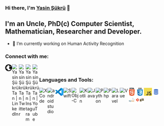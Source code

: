 ### Hi there, I'm [Yasin Şükrü][website] 👋

## I'm an Uncle, PhD(c) Computer Scientist, Mathematician, Researcher and Developer.
- 🔭 I’m currently working on Human Activity Recognition

### Connect with me:

[<img align="left" alt="yasinsukrutan.com" width="22px" src="https://raw.githubusercontent.com/iconic/open-iconic/master/svg/globe.svg" />][website]
[<img align="left" alt="Yasin Şükrü Tan | LinkedIn" width="22px" src="https://cdn.jsdelivr.net/npm/simple-icons@v3/icons/linkedin.svg" />][linkedin]
[<img align="left" alt="Yasin Şükrü Tan | Twitter" width="22px" src="https://cdn.jsdelivr.net/npm/simple-icons@v3/icons/twitter.svg" />][twitter]
[<img align="left" alt="Yasin Şükrü Tan | Instagram" width="22px" src="https://cdn.jsdelivr.net/npm/simple-icons@v3/icons/instagram.svg" />][instagram]
[<img align="left" alt="Yasin Şükrü Tan | YouTube" width="22px" src="https://cdn.jsdelivr.net/npm/simple-icons@v3/icons/youtube.svg" />][youtube]

<br />

### Languages and Tools:

<img align="left" alt="XCode" width="26px" src="https://img.icons8.com/color/48/000000/xcode.png" />
<img align="left" alt="android studio" width="26px" src="https://img.pngio.com/fileandroid-studio-iconsvg-wikimedia-commons-android-studio-png-1024_1024.png" />
<img align="left" alt="Visual Studio Code" width="26px" src="https://raw.githubusercontent.com/github/explore/80688e429a7d4ef2fca1e82350fe8e3517d3494d/topics/visual-studio-code/visual-studio-code.png" />
<img align="left" alt="Swift" width="26px" src="https://img.icons8.com/fluent/48/000000/swift.png" />
<img align="left" alt="Obj-C" width="26px" src="https://syntheway.com/Objective-C-icon.png" />
<img align="left" alt="Kotlin" width="26px" src="https://img.icons8.com/color/48/000000/kotlin.png" />
<img align="left" alt="Java" width="26px" src="https://img.icons8.com/color/48/000000/java-coffee-cup-logo.png" />
<img align="left" alt="Python" width="26px" src="https://img.icons8.com/dusk/64/000000/python.png" />
<img align="left" alt="Php" width="26px" src="https://img.icons8.com/officel/40/000000/php-logo.png" />
<img align="left" alt="Laravel" width="26px" src="https://upload.wikimedia.org/wikipedia/commons/3/3d/LaravelLogo.png" />
<img align="left" alt="Vue" width="26px" src="https://cdn.icon-icons.com/icons2/2107/PNG/512/file_type_vue_icon_130078.png" />
<img align="left" alt="HTML5" width="26px" src="https://raw.githubusercontent.com/github/explore/80688e429a7d4ef2fca1e82350fe8e3517d3494d/topics/html/html.png" />
<img align="left" alt="CSS3" width="26px" src="https://raw.githubusercontent.com/github/explore/80688e429a7d4ef2fca1e82350fe8e3517d3494d/topics/css/css.png" />
<img align="left" alt="JavaScript" width="26px" src="https://raw.githubusercontent.com/github/explore/80688e429a7d4ef2fca1e82350fe8e3517d3494d/topics/javascript/javascript.png" />
<img align="left" alt="SQL" width="26px" src="https://raw.githubusercontent.com/github/explore/80688e429a7d4ef2fca1e82350fe8e3517d3494d/topics/sql/sql.png" />
<img align="left" alt="MySQL" width="26px" src="https://raw.githubusercontent.com/github/explore/80688e429a7d4ef2fca1e82350fe8e3517d3494d/topics/mysql/mysql.png" />
<img align="left" alt="Git" width="26px" src="https://raw.githubusercontent.com/github/explore/80688e429a7d4ef2fca1e82350fe8e3517d3494d/topics/git/git.png" />


[website]: https://yasinsukrutan.com
[youtube]: https://www.youtube.com/channel/UCXeerPhqe7rzITeg5gsda_w
[twitter]: https://twitter.com/uAibu
[instagram]: https://instagram.com/uAibu
[linkedin]: https://www.linkedin.com/in/ysnskrtan/
<!--
**ysnskrtan/ysnskrtan** is a ✨ _special_ ✨ repository because its `README.md` (this file) appears on your GitHub profile.

Here are some ideas to get you started:

- 🔭 I’m currently working on ...
- 🌱 I’m currently learning ...
- 👯 I’m looking to collaborate on ...
- 🤔 I’m looking for help with ...
- 💬 Ask me about ...
- 📫 How to reach me: ...
- 😄 Pronouns: ...
- ⚡ Fun fact: ...
-->
